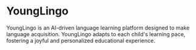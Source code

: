 # YoungLingo
YoungLingo is an AI-driven language learning platform designed to make language acquisition. YoungLingo adapts to each child's learning pace, fostering a joyful and personalized educational experience.
